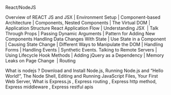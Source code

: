 React/NodeJS


Overview of REACT JS and JSX | 
Environment Setup |
Component-based Architecture | 
Components, Nested Components | 
The Virtual DOM | Application Structure
React Application Flow | 
Understanding JSX  | 
Talk Through Props | 
Passing Dynamic Arguments | 
Pattern for Adding New Components
Handling Data Changes With State | 
Use State in a Component | 
Causing State Change | 
Different Ways to Manipulate the DOM | 
Handling Forms | 
Handling Events | 
Synthetic Events.
Talking to Remote Servers | 
Using Lifecycle Hook Methods | 
Adding jQuery as a Dependency | 
Memory Leaks on Page Change  | 
Routing

What is nodejs ?
Download and Install Node.js,
Running Node.js and “Hello World!”, 
The Node Shell, 
Editing and Running JavaScript Files, 
Your First Web Server, 
What is Express.js , 
Express routing , 
Express http method, 
Express middleware , 
Express restful apis